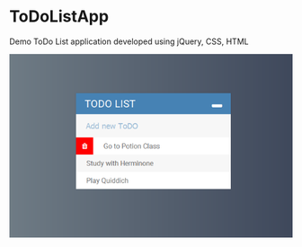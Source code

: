 # ToDoListApp
Demo ToDo List application developed using jQuery, CSS, HTML

![ScreenShot](https://github.com/pranjalsk/ToDoListApp/blob/master/assets/images/screenshot.png)
